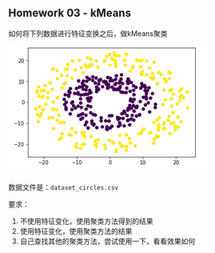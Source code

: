 ## Homework 03 - kMeans

如何将下列数据进行特征变换之后，做kMeans聚类

![data](images/data.png)

数据文件是：`dataset_circles.csv`

要求：
1. 不使用特征变化，使用聚类方法得到的结果
2. 使用特征变化，使用聚类方法的结果
3. 自己查找其他的聚类方法，尝试使用一下，看看效果如何